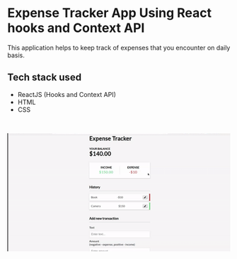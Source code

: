 # Expense Tracker App Using React hooks and Context API

<p>This application helps to keep track of expenses that you encounter on daily basis.</p>

## Tech stack used

<ul>
    <li>ReactJS (Hooks and Context API)</li>
    <li>HTML</li>
    <li>CSS</li>
</ul>

<br>



![alt text](expense_tracker.gif)

